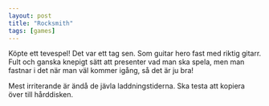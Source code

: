 ```yaml
---
layout: post
title: "Rocksmith"
tags: [games]
---
```


Köpte ett tevespel! Det var ett tag sen. Som guitar hero fast med riktig gitarr. Fult och ganska knepigt sätt att presenter vad man ska spela, men man fastnar i det när man väl kommer igång, så det är ju bra!

Mest irriterande är ändå de jävla laddningstiderna. Ska testa att kopiera över till hårddisken.